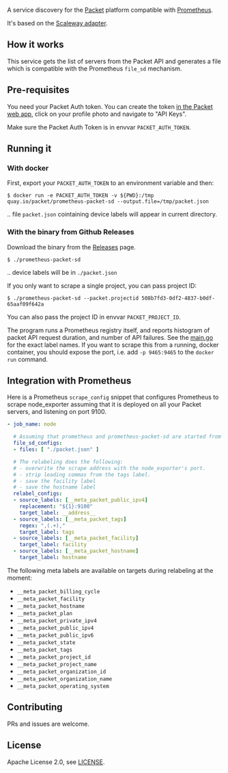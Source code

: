A service discovery for the [Packet](https://www.packet.com/) platform compatible with [Prometheus](https://prometheus.io).

It's based on the [Scaleway adapter](https://github.com/scaleway/prometheus-scw-sd).

## How it works

This service gets the list of servers from the Packet API and generates a file which is compatible with the Prometheus `file_sd` mechanism.

## Pre-requisites

You need your Packet Auth token. You can create the token [in the Packet web app](https://app.packet.net), click on your profile photo and navigate to "API Keys".

Make sure the Packet Auth Token is in envvar `PACKET_AUTH_TOKEN`.

## Running it

### With docker

First, export your `PACKET_AUTH_TOKEN` to an environment variable and then:

```
$ docker run -e PACKET_AUTH_TOKEN -v ${PWD}:/tmp quay.io/packet/prometheus-packet-sd --output.file=/tmp/packet.json
```

.. file `packet.json` cointaining device labels will appear in current directory.

### With the binary from Github Releases

Download the binary from the [Releases](https://github.com/packethost/prometheus-packet-sd/releases) page.


```
$ ./prometheus-packet-sd
```

.. device labels will be in `./packet.json`


If you only want to scrape a single project, you can pass project ID:

```
$ ./prometheus-packet-sd --packet.projectid 508b7fd3-0df2-4837-b0df-65aaf09f642a
```

You can also pass the project ID in envvar `PACKET_PROJECT_ID`.

The program runs a Prometheus registry itself, and reports histogram of packet API request duration, and number of API failures. See the [main.go](main.go) for the exact label names. If you want to scrape this from a running, docker container, you should expose the port, i.e. add `-p 9465:9465` to the `docker run` command.


## Integration with Prometheus

Here is a Prometheus `scrape_config` snippet that configures Prometheus to scrape node_exporter assuming that it is deployed on all your Packet servers, and listening on port 9100.

```yaml
- job_name: node

  # Assuming that prometheus and prometheus-packet-sd are started from the same directory.
  file_sd_configs:
  - files: [ "./packet.json" ]

  # The relabeling does the following:
  # - overwrite the scrape address with the node_exporter's port.
  # - strip leading commas from the tags label.
  # - save the facility label
  # - save the hostname label
  relabel_configs:
  - source_labels: [__meta_packet_public_ipv4]
    replacement: "${1}:9100"
    target_label: __address__
  - source_labels: [__meta_packet_tags]
    regex: ",(.+),"
    target_label: tags
  - source_labels: [__meta_packet_facility]
    target_label: facility
  - source_labels: [__meta_packet_hostname]
    target_label: hostname

```

The following meta labels are available on targets during relabeling at the moment:

* `__meta_packet_billing_cycle`
* `__meta_packet_facility`
* `__meta_packet_hostname`
* `__meta_packet_plan`
* `__meta_packet_private_ipv4`
* `__meta_packet_public_ipv4`
* `__meta_packet_public_ipv6`
* `__meta_packet_state`
* `__meta_packet_tags`
* `__meta_packet_project_id`
* `__meta_packet_project_name`
* `__meta_packet_organization_id`
* `__meta_packet_organization_name`
* `__meta_packet_operating_system`



## Contributing

PRs and issues are welcome.

## License

Apache License 2.0, see [LICENSE](https://github.com/packethost/prometheus-packet-sd/blob/master/LICENSE).
